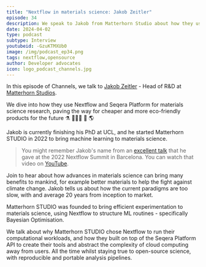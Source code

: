 ```yaml
---
title: "Nextflow in materials science: Jakob Zeitler"
episode: 34
description: We speak to Jakob from Matterhorn Studio about how they use Nextflow and Seqera Platform in materials science research.
date: 2024-04-02
type: podcast
subtype: Interview
youtubeid: -GzuKTMXUb0
image: /img/podcast_ep34.png
tags: nextflow,opensource
author: Developer advocates
icon: logo_podcast_channels.jpg
---
```


In this episode of Channels, we talk to [Jakob Zeitler](https://jakobzeitler.github.io/) - Head of R&D at [Matterhorn Studios](https://matterhorn.studio/).

We dive into how they use Nextflow and Seqera Platform for materials science research, paving the way for cheaper and more eco-friendly products for the future ⚗️ 👩🏻‍🔬 🔬 🌎

<!-- end-archive-description -->

Jakob is currently finishing his PhD at UCL, and he started Matterhorn STUDIO in 2022
to bring machine learning to materials science.

> You might remember Jakob's name from an [excellent talk](https://summit.nextflow.io/2023/barcelona/agenda/summit/oct-19-machine-learning-for-material-science/)
> that he gave at the 2022 Nextflow Summit in Barcelona.
> You can watch that video on [YouTube](https://youtu.be/kFDNRWXa_Mg?si=mZ-HoDnVrZ0hoqa3).

Join to hear about how advances in materials science can bring many benefits to mankind,
for example better materials to help the fight against climate change.
Jakob tells us about how the current paradigms are too slow, with and average 20 years
from inception to market.

Matterhorn STUDIO was founded to bring efficient experimentation to materials science,
using Nextflow to structure ML routines - specifically Bayesian Optimisation.

We talk about why Matterhorn STUDIO chose Nextflow to run their computational workloads,
and how they built on top of the Seqera Platform API to create their tools and abstract
the complexity of cloud computing away from users. All the time whilst staying true to
open-source science, with reproducible and portable analysis pipelines.
